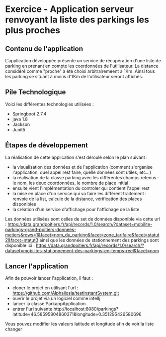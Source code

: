 # Exercice - Application serveur renvoyant la liste des parkings les plus proches

## Contenu de l'application  

L'application développée présente un service de récupération d'une liste de parking en prenant en compte les coordonnées de l'utilisateur. La distance considéré comme "proche" à été choisi arbitrairemeent à 1Km. Ainsi tous les parking se situant à moins d'1Km de l'utilisateur seront affichés.

## Pile Technologique

Voici les différentes technologies utilisées :

- Springboot 2.7.4
- java 1.8
- Jackson
- Junit5

## Étapes de développement

La réalisation de cette application s'est déroulé selon le plan suivant :

- la visualisation des données et de l'application (comment s'organise l'application, quel appel rest faire, quelle données sont utiles, etc...)
- la réalisation de la classe parking avec les différentes champs retenus : le nom, les deux coordonnées, le nombre de place initial
- ensuite vient l'implémentation du controler qui contient l'appel rest
- la mise en place d'un service qui va faire les différent traitement : renvoie de la list, calcule de la distance, vérification des places disponibles
- la création d'un service d'affichage pour l'affichage de la liste

Les données utilisées sont celles de set de données disponible via cette url : https://data.grandpoitiers.fr/api/records/1.0/search/?dataset=mobilite-parkings-grand-poitiers-donnees-metiers&rows=1&facet=nom_du_parking&facet=zone_tarifaire&facet=statut2&facet=statut3
ainsi que les données de stationnement des parkings sont disponible ici : https://data.grandpoitiers.fr/api/records/1.0/search/?dataset=mobilites-stationnement-des-parkings-en-temps-reel&facet=nom

## Lancer l'application

Afin de pouvoir lancer l'application, il faut :

- cloner le projet en utilisant l'url : https://github.com/Alphailosia/testInstantSystem.git
- ouvrir le projet via un logiciel comme intelIj
- lancer la classe ParkappApplication
- entrer l'url suivante http://localhost:8080/parkings?latitude=46.58595804860371&longitude=0.351295426580696

Vous pouvez modifier les valeurs latitude et longitude afin de voir la liste changer
